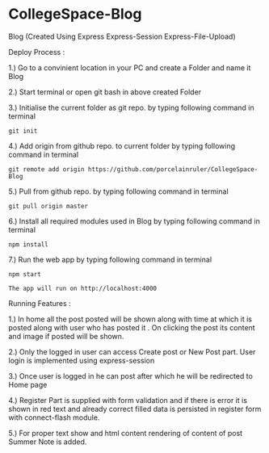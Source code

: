 # CollegeSpace-Blog
Blog (Created Using Express Express-Session Express-File-Upload)

Deploy Process :

1.) Go to a convinient location in your PC and create a Folder and name it Blog

2.) Start terminal or open git bash in above created Folder

3.) Initialise the current folder as git repo. by typing following command in terminal
    
    git init

4.) Add origin from github repo. to current folder by typing following command in terminal

    git remote add origin https://github.com/porcelainruler/CollegeSpace-Blog

5.) Pull from github repo. by typing following command in terminal

    git pull origin master

6.) Install all required modules used in Blog by typing following command in terminal

    npm install

7.) Run the web app by typing following command in terminal

    npm start

    The app will run on http://localhost:4000

Running Features :

1.) In home all the post posted will be shown along with time at which it is posted along with user who has posted it . On clicking the post its content and image if posted will be shown.

2.) Only the logged in user can access Create post or New Post part. User login is implemented using express-session

3.) Once user is logged in he can post after which he will be redirected to Home page

4.) Register Part is supplied with form validation and if there is error it is shown in red text and already correct filled data is persisted in register form with connect-flash module.

5.) For proper text show and html content rendering of content of post Summer Note is added.
